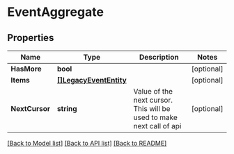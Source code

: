 # EventAggregate

## Properties

Name | Type | Description | Notes
------------ | ------------- | ------------- | -------------
**HasMore** | **bool** |  | [optional] 
**Items** | [**[]LegacyEventEntity**](LegacyEventEntity.md) |  | [optional] 
**NextCursor** | **string** | Value of the next cursor. This will be used to make next call of api | [optional] 

[[Back to Model list]](../README.md#documentation-for-models) [[Back to API list]](../README.md#documentation-for-api-endpoints) [[Back to README]](../README.md)



